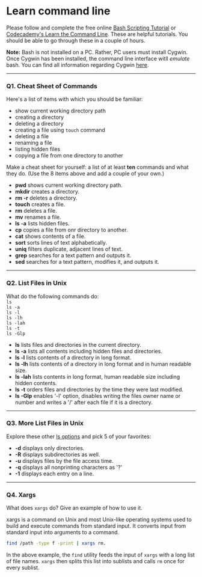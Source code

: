 # Learn command line

Please follow and complete the free online [Bash Scripting Tutorial](https://ryanstutorials.net/bash-scripting-tutorial/) or [Codecademy's Learn the Command Line](https://www.codecademy.com/learn/learn-the-command-line). These are helpful tutorials. You should be able to go through these in a couple of hours.

**Note:** Bash is not installed on a PC. Rather, PC users must install Cygwin. Once Cygwin has been installed, the command line interface witll _emulate_ bash. You can find all information regarding Cygwin [here](https://www.cygwin.com/).

---

### Q1.  Cheat Sheet of Commands  

Here's a list of items with which you should be familiar:  
* show current working directory path
* creating a directory
* deleting a directory
* creating a file using `touch` command
* deleting a file
* renaming a file
* listing hidden files
* copying a file from one directory to another

Make a cheat sheet for yourself: a list of at least **ten** commands and what they do.  (Use the 8 items above and add a couple of your own.)  

- **pwd** shows current working directory path. 
- **mkdir** creates a directory. 
- **rm -r** deletes a directory. 
- **touch** creates a file. 
- **rm** deletes a file. 
- **mv** renames a file. 
- **ls -a** lists hidden files. 
- **cp** copies a file from onr directory to another. 
- **cat** shows contents of a file. 
- **sort** sorts lines of text alphabetically. 
- **uniq** filters duplicate, adjacent lines of text. 
- **grep** searches for a text pattern and outputs it. 
- **sed** searches for a text pattern, modifies it, and outputs it. 


---

### Q2.  List Files in Unix   

What do the following commands do:  
`ls`  
`ls -a`  
`ls -l`  
`ls -lh`  
`ls -lah`  
`ls -t`  
`ls -Glp`  

- **ls** lists files and directories in the current directory. 
- **ls -a** lists all contents including hidden files and directories. 
- **ls -l** lists contents of a directory in long format. 
- **ls -lh** lists contents of a directory in long format and in human readable size. 
- **ls -lah** lists contents in long format, human readable size including hidden contents. 
- **ls -t** orders files and directories by the time they were last modified. 
- **ls -Glp** enables '-l' option, disables writing the files owner name or number and writes a '/' 
after each file if it is a directory. 

---

### Q3.  More List Files in Unix  

Explore these other [ls options](http://www.techonthenet.com/unix/basic/ls.php) and pick 5 of your favorites:

- **-d** displays only directories. 
- **-R** displays subdirectories as well. 
- **-u** displays files by the file access time. 
- **-q** displays all nonprinting characters as '?'  
- **-1** displays each entry on a line.  


---

### Q4.  Xargs   

What does `xargs` do? Give an example of how to use it.

xargs is a command on Unix and most Unix-like operating systems used to build and execute
commands from standard input. It converts input from standard input into arguments to a command.  

```bash
find /path -type f -print | xargs rm.  
```  
    
In the above example, the `find` utility feeds the input of `xargs` with a long list of file names. `xargs` then
splits this list into sublists and calls `rm` once for every sublist.  

 

